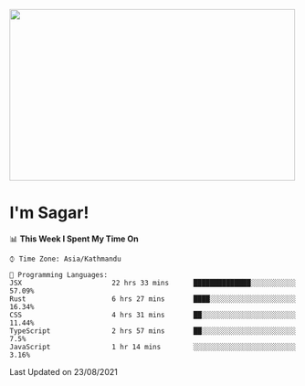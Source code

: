 
<img src="https://media.giphy.com/media/3ornk57KwDXf81rjWM/giphy.gif" width="500" height="300" frameBorder="0" class="giphy-embed" allowFullScreen></img>

#   I'm Sagar!

<!--START_SECTION:waka-->
📊 **This Week I Spent My Time On** 

```text
⌚︎ Time Zone: Asia/Kathmandu

💬 Programming Languages: 
JSX                      22 hrs 33 mins      ██████████████░░░░░░░░░░░   57.09% 
Rust                     6 hrs 27 mins       ████░░░░░░░░░░░░░░░░░░░░░   16.34% 
CSS                      4 hrs 31 mins       ██░░░░░░░░░░░░░░░░░░░░░░░   11.44% 
TypeScript               2 hrs 57 mins       ██░░░░░░░░░░░░░░░░░░░░░░░   7.5% 
JavaScript               1 hr 14 mins        ░░░░░░░░░░░░░░░░░░░░░░░░░   3.16%

```


 Last Updated on 23/08/2021
<!--END_SECTION:waka-->
